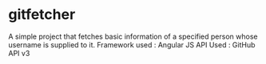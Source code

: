 # gitfetcher
A simple project that fetches basic information of a specified person whose username is supplied to it.
Framework used : Angular JS
API Used : GitHub API v3
